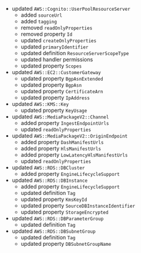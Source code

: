 - updated `AWS::Cognito::UserPoolResourceServer`
  - added `sourceUrl`
  - added `tagging`
  - removed `readOnlyProperties`
  - removed property `Id`
  - updated `createOnlyProperties`
  - updated `primaryIdentifier`
  - updated definition `ResourceServerScopeType`
  - updated handler permissions
  - updated property `Scopes`
- updated `AWS::EC2::CustomerGateway`
  - updated property `BgpAsnExtended`
  - updated property `BgpAsn`
  - updated property `CertificateArn`
  - updated property `IpAddress`
- updated `AWS::KMS::Key`
  - updated property `KeyUsage`
- updated `AWS::MediaPackageV2::Channel`
  - added property `IngestEndpointUrls`
  - updated `readOnlyProperties`
- updated `AWS::MediaPackageV2::OriginEndpoint`
  - added property `DashManifestUrls`
  - added property `HlsManifestUrls`
  - added property `LowLatencyHlsManifestUrls`
  - updated `readOnlyProperties`
- updated `AWS::RDS::DBCluster`
  - added property `EngineLifecycleSupport`
- updated `AWS::RDS::DBInstance`
  - added property `EngineLifecycleSupport`
  - updated definition `Tag`
  - updated property `KmsKeyId`
  - updated property `SourceDBInstanceIdentifier`
  - updated property `StorageEncrypted`
- updated `AWS::RDS::DBParameterGroup`
  - updated definition `Tag`
- updated `AWS::RDS::DBSubnetGroup`
  - updated definition `Tag`
  - updated property `DBSubnetGroupName`
